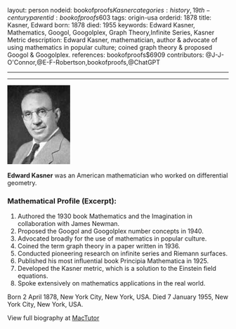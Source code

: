 layout: person
nodeid: bookofproofs$Kasner
categories: history,19th-century
parentid: bookofproofs$603
tags: origin-usa
orderid: 1878
title: Kasner, Edward
born: 1878
died: 1955
keywords: Edward Kasner, Mathematics, Googol, Googolplex, Graph Theory,Infinite Series, Kasner Metric
description: Edward Kasner, mathematician, author & advocate of using mathematics in popular culture; coined graph theory & proposed Googol & Googolplex.
references: bookofproofs$6909
contributors: @J-J-O'Connor,@E-F-Robertson,bookofproofs,@ChatGPT

---



---

![Kasner.jpg](https://github.com/bookofproofs/bookofproofs.github.io/blob/main/_sources/_assets/images/portraits/Kasner.jpg?raw=true)

**Edward Kasner** was an American mathematician who worked on differential geometry.

### Mathematical Profile (Excerpt):
1. Authored the 1930 book Mathematics and the Imagination in collaboration with James Newman.
2. Proposed the Googol and Googolplex number concepts in 1940.
3. Advocated broadly for the use of mathematics in popular culture.
4. Coined the term graph theory in a paper written in 1936.
5. Conducted pioneering research on infinite series and Riemann surfaces.
6. Published his most influential book Principia Mathematica in 1925.
7. Developed the Kasner metric, which is a solution to the Einstein field equations.
8. Spoke extensively on mathematics applications in the real world.

Born 2 April 1878, New York City, New York, USA. Died 7 January 1955, New York City, New York, USA.

View full biography at [MacTutor](https://mathshistory.st-andrews.ac.uk/Biographies/Kasner/)
